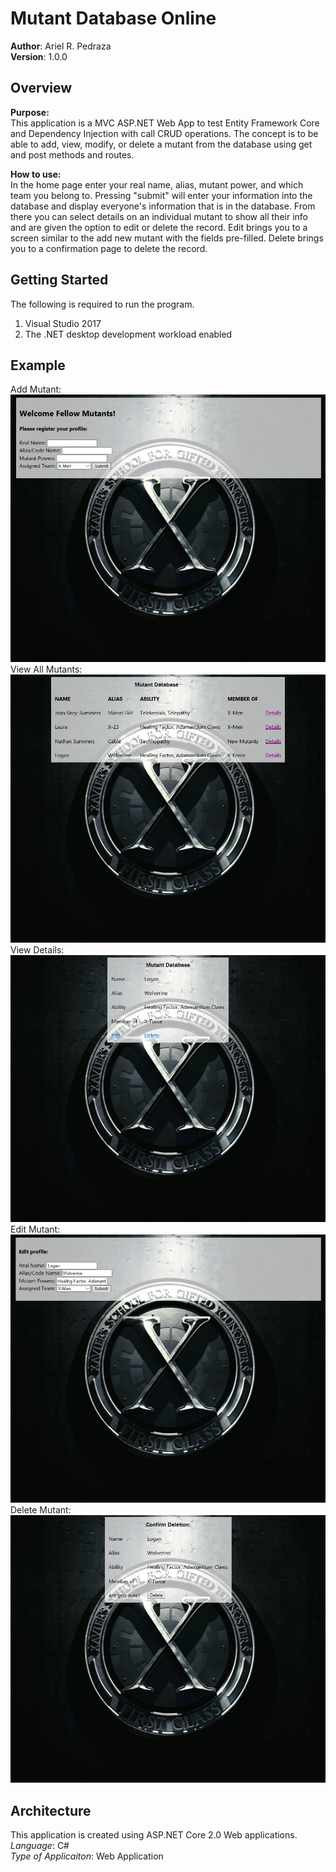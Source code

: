 # Mutant Database Online

**Author**: Ariel R. Pedraza <br />
**Version**: 1.0.0

## Overview
<b>Purpose:</b><br />
This application is a MVC ASP.NET Web App to test Entity Framework Core and Dependency Injection with call CRUD operations. The concept is to be able to add, view, modify, or delete a mutant from the database using get and post methods and routes. 

<b>How to use:</b><br />
In the home page enter your real name, alias, mutant power, and which team you belong to. Pressing "submit" will enter your information into the database and display everyone's information that is in the database. From there you can select details on an individual mutant to show all their info and are given the option to edit or delete the record. Edit brings you to a screen similar to the add new mutant with the fields pre-filled. Delete brings you to a confirmation page to delete the record. 

## Getting Started
The following is required to run the program.
1. Visual Studio 2017 
2. The .NET desktop development workload enabled 

## Example
Add Mutant:<br/>
![Home Page](OnlineMutants/wwwroot/img/index.PNG)<br/>
View All Mutants:<br/>
![View All Page](OnlineMutants/wwwroot/img/viewall.PNG)<br/>
View Details:<br/>
![Details Page](OnlineMutants/wwwroot/img/details.PNG)<br/>
Edit Mutant:<br/>
![Edit Page](OnlineMutants/wwwroot/img/edit.PNG)<br/>
Delete Mutant:<br/>
![Delete Page](OnlineMutants/wwwroot/img/delete.PNG)<br/>

## Architecture
This application is created using ASP.NET Core 2.0 Web applications. <br />
*Language*: C# <br />
*Type of Applicaiton*: Web Application <br />
